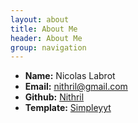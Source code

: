 ```yaml
---
layout: about
title: About Me
header: About Me
group: navigation
---
```

 * **Name:** Nicolas Labrot
 * **Email:** [nithril@gmail.com](mailto:nithril@gmail.com)
 * **Github:** [Nithril](https://github.com/nithril)
 * **Template:** [Simpleyyt](https://github.com/Simpleyyt/simpleyyt.github.io)
